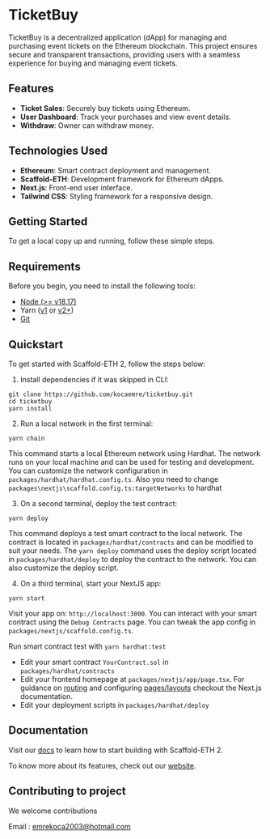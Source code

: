 
# TicketBuy

TicketBuy is a decentralized application (dApp) for managing and purchasing event tickets on the Ethereum blockchain. This project ensures secure and transparent transactions, providing users with a seamless experience for buying and managing event tickets.

## Features

- **Ticket Sales**: Securely buy tickets using Ethereum.
- **User Dashboard**: Track your purchases and view event details.
-  **Withdraw**: Owner can withdraw money.

## Technologies Used

- **Ethereum**: Smart contract deployment and management.
- **Scaffold-ETH**: Development framework for Ethereum dApps.
- **Next.js**: Front-end user interface.
- **Tailwind CSS**: Styling framework for a responsive design.

## Getting Started

To get a local copy up and running, follow these simple steps.


## Requirements

Before you begin, you need to install the following tools:

- [Node (>= v18.17)](https://nodejs.org/en/download/)
- Yarn ([v1](https://classic.yarnpkg.com/en/docs/install/) or [v2+](https://yarnpkg.com/getting-started/install))
- [Git](https://git-scm.com/downloads)

## Quickstart

To get started with Scaffold-ETH 2, follow the steps below:

1. Install dependencies if it was skipped in CLI:

```
git clone https://github.com/kocaemre/ticketbuy.git
cd ticketbuy
yarn install
```

2. Run a local network in the first terminal:

```
yarn chain
```

This command starts a local Ethereum network using Hardhat. The network runs on your local machine and can be used for testing and development. You can customize the network configuration in `packages/hardhat/hardhat.config.ts`.
Also you need to change `packages\nextjs\scaffold.config.ts:targetNetworks` to hardhat

3. On a second terminal, deploy the test contract:

```
yarn deploy
```

This command deploys a test smart contract to the local network. The contract is located in `packages/hardhat/contracts` and can be modified to suit your needs. The `yarn deploy` command uses the deploy script located in `packages/hardhat/deploy` to deploy the contract to the network. You can also customize the deploy script.

4. On a third terminal, start your NextJS app:

```
yarn start
```

Visit your app on: `http://localhost:3000`. You can interact with your smart contract using the `Debug Contracts` page. You can tweak the app config in `packages/nextjs/scaffold.config.ts`.

Run smart contract test with `yarn hardhat:test`

- Edit your smart contract `YourContract.sol` in `packages/hardhat/contracts`
- Edit your frontend homepage at `packages/nextjs/app/page.tsx`. For guidance on [routing](https://nextjs.org/docs/app/building-your-application/routing/defining-routes) and configuring [pages/layouts](https://nextjs.org/docs/app/building-your-application/routing/pages-and-layouts) checkout the Next.js documentation.
- Edit your deployment scripts in `packages/hardhat/deploy`


## Documentation

Visit our [docs](https://docs.scaffoldeth.io) to learn how to start building with Scaffold-ETH 2.

To know more about its features, check out our [website](https://scaffoldeth.io).

## Contributing to project

We welcome contributions

Email : emrekoca2003@hotmail.com
